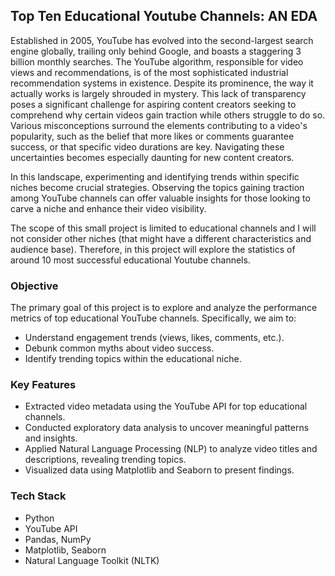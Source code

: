 ## Top Ten Educational Youtube Channels: AN EDA

Established in 2005, YouTube has evolved into the second-largest search engine globally, trailing only behind Google, and boasts a staggering 3 billion monthly searches. The YouTube algorithm, responsible for video views and recommendations, is of the most sophisticated industrial recommendation systems in existence. Despite its prominence, the way it actually works is largely shrouded in mystery. This lack of transparency poses a significant challenge for aspiring content creators seeking to comprehend why certain videos gain traction while others struggle to do so. Various misconceptions surround the elements contributing to a video's popularity, such as the belief that more likes or comments guarantee success, or that specific video durations are key. Navigating these uncertainties becomes especially daunting for new content creators.

In this landscape, experimenting and identifying trends within specific niches become crucial strategies. Observing the topics gaining traction among YouTube channels can offer valuable insights for those looking to carve a niche and enhance their video visibility.

The scope of this small project is limited to educational channels and I will not consider other niches (that might have a different characteristics and audience base). Therefore, in this project will explore the statistics of around 10 most successful educational Youtube channels.

### Objective
The primary goal of this project is to explore and analyze the performance metrics of top educational YouTube channels. Specifically, we aim to:

* Understand engagement trends (views, likes, comments, etc.).
* Debunk common myths about video success.
* Identify trending topics within the educational niche.

### Key Features
* Extracted video metadata using the YouTube API for top educational channels.
* Conducted exploratory data analysis to uncover meaningful patterns and insights.
* Applied Natural Language Processing (NLP) to analyze video titles and descriptions, revealing trending topics.
* Visualized data using Matplotlib and Seaborn to present findings.

### Tech Stack
* Python
* YouTube API
* Pandas, NumPy
* Matplotlib, Seaborn
* Natural Language Toolkit (NLTK)

